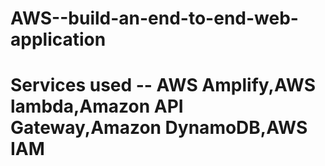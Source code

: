 # AWS--build-an-end-to-end-web-application

# Services used -- AWS Amplify,AWS lambda,Amazon API Gateway,Amazon DynamoDB,AWS IAM
